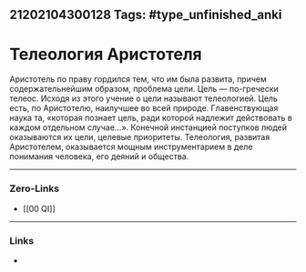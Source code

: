 21202104300128
Tags: #type_unfinished_anki
---
# Телеология Аристотеля

Аристотель по праву гордился тем, что им была развита, причем содержательнейшим образом, проблема цели. Цель — по-гречески телеос. Исходя из этого учение о цели называют телеологией. Цель есть, по Аристотелю, наилучшее во всей природе. Главенствующая наука та, «которая познает цель, ради которой надлежит действовать в каждом отдельном случае…». Конечной инстанцией поступков людей оказываются их цели, целевые приоритеты. Телеология, развитая Аристотелем, оказывается мощным инструментарием в деле понимания человека, его деяний и общества.

---
### Zero-Links
- [[00 QI]]
---
### Links
-